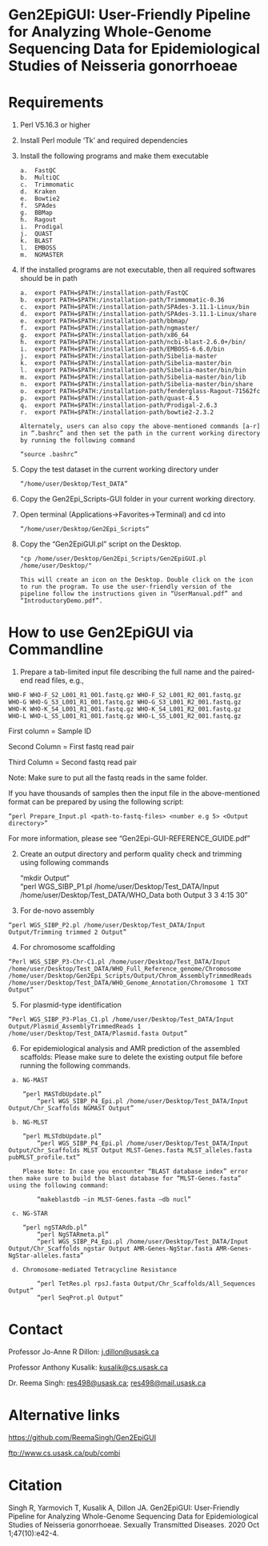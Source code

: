 # Gen2EpiGUI: User-Friendly Pipeline for Analyzing Whole-Genome Sequencing Data for Epidemiological Studies of Neisseria gonorrhoeae

# Requirements

1)	Perl V5.16.3 or higher
2)	Install Perl module ‘Tk’ and required dependencies
3)	Install the following programs and make them executable 

        a.	FastQC
        b.	MultiQC
        c.	Trimmomatic
        d.	Kraken
        e.	Bowtie2
        f.	SPAdes
        g.	BBMap
        h.	Ragout
        i.	Prodigal
        j.	QUAST
        k.	BLAST
        l.	EMBOSS
        m.	NGMASTER
        
4)	If the installed programs are not executable, then all required softwares should be in path 

        a.	export PATH=$PATH:/installation-path/FastQC
        b.	export PATH=$PATH:/installation-path/Trimmomatic-0.36
        c.	export PATH=$PATH:/installation-path/SPAdes-3.11.1-Linux/bin
        d.	export PATH=$PATH:/installation-path/SPAdes-3.11.1-Linux/share
        e.	export PATH=$PATH:/installation-path/bbmap/
        f.	export PATH=$PATH:/installation-path/ngmaster/
        g.	export PATH=$PATH:/installation-path/x86_64
        h.	export PATH=$PATH:/installation-path/ncbi-blast-2.6.0+/bin/
        i.	export PATH=$PATH:/installation-path/EMBOSS-6.6.0/bin
        j.	export PATH=$PATH:/installation-path/Sibelia-master
        k.	export PATH=$PATH:/installation-path/Sibelia-master/bin
        l.	export PATH=$PATH:/installation-path/Sibelia-master/bin/bin
        m.	export PATH=$PATH:/installation-path/Sibelia-master/bin/lib
        n.	export PATH=$PATH:/installation-path/Sibelia-master/bin/share
        o.	export PATH=$PATH:/installation-path/fenderglass-Ragout-71562fc
        p.	export PATH=$PATH:/installation-path/quast-4.5
        q.	export PATH=$PATH:/installation-path/Prodigal-2.6.3
        r.	export PATH=$PATH:/installation-path/bowtie2-2.3.2
        
        Alternately, users can also copy the above-mentioned commands [a-r] in “.bashrc” and then set the path in the current working directory by running the following command 
      
        “source .bashrc”  
        
5)	Copy the test dataset in the current working directory under

        “/home/user/Desktop/Test_DATA”
        
6)	Copy the Gen2Epi_Scripts-GUI folder in your current working directory.
 
7)	Open terminal (Applications->Favorites->Terminal) and cd into 
 
        “/home/user/Desktop/Gen2Epi_Scripts“

8) 	Copy the “Gen2EpiGUI.pl” script on the Desktop. 

        "cp /home/user/Desktop/Gen2Epi_Scripts/Gen2EpiGUI.pl /home/user/Desktop/"
	
        This will create an icon on the Desktop. Double click on the icon to run the program. To use the user-friendly version of the pipeline follow the instructions given in “UserManual.pdf” and “IntroductoryDemo.pdf”.    

# How to use Gen2EpiGUI via Commandline

  1)	Prepare a tab-limited input file describing the full name and the paired-end read files, e.g., 
  
    WHO-F WHO-F_S2_L001_R1_001.fastq.gz WHO-F_S2_L001_R2_001.fastq.gz
    WHO-G WHO-G_S3_L001_R1_001.fastq.gz WHO-G_S3_L001_R2_001.fastq.gz
    WHO-K WHO-K_S4_L001_R1_001.fastq.gz WHO-K_S4_L001_R2_001.fastq.gz
    WHO-L WHO-L_S5_L001_R1_001.fastq.gz WHO-L_S5_L001_R2_001.fastq.gz
    
   First column = Sample ID

   Second Column = First fastq read pair

   Third Column = Second fastq read pair

   Note: Make sure to put all the fastq reads in the same folder. 

   If you have thousands of samples then the input file in the above-mentioned format can be prepared by using the following script:

	“perl Prepare_Input.pl <path-to-fastq-files> <number e.g 5> <Output directory>”
  
  For more information, please see “Gen2Epi-GUI-REFERENCE_GUIDE.pdf” 

  2)	Create an output directory and perform quality check and trimming using following commands
  
         “mkdir Output”		
	“perl WGS_SIBP_P1.pl /home/user/Desktop/Test_DATA/Input /home/user/Desktop/Test_DATA/WHO_Data both Output 3 3 4:15 30”
		
  3)	For de-novo assembly

	“perl WGS_SIBP_P2.pl /home/user/Desktop/Test_DATA/Input Output/Trimming trimmed 2 Output”
	
  4)	For chromosome scaffolding
  	
	“Perl WGS_SIBP_P3-Chr-C1.pl /home/user/Desktop/Test_DATA/Input /home/user/Desktop/Test_DATA/WHO_Full_Reference_genome/Chromosome /home/user/Desktop/Gen2Epi_Scripts/Output/Chrom_AssemblyTrimmedReads /home/user/Desktop/Test_DATA/WHO_Genome_Annotation/Chromosome 1 TXT Output”
	
  5)	For plasmid-type identification
  		
	“Perl WGS_SIBP_P3-Plas_C1.pl /home/user/Desktop/Test_DATA/Input Output/Plasmid_AssemblyTrimmedReads 1 /home/user/Desktop/Test_DATA/Plasmid.fasta Output”
	
  6)	For epidemiological analysis and AMR prediction of the assembled scaffolds: Please make sure to delete the existing output file before running the following commands.
  
 	 a.	NG-MAST
	 
	 	“perl MASTdbUpdate.pl”
	        “perl WGS_SIBP_P4_Epi.pl /home/user/Desktop/Test_DATA/Input Output/Chr_Scaffolds NGMAST Output”
		
	 b.	NG-MLST
	 
	 	“perl MLSTdbUpdate.pl”
	        “perl WGS_SIBP_P4_Epi.pl /home/user/Desktop/Test_DATA/Input Output/Chr_Scaffolds MLST Output MLST-Genes.fasta MLST_alleles.fasta pubMLST_profile.txt”
		
		Please Note: In case you encounter “BLAST database index” error then make sure to build the blast database for “MLST-Genes.fasta” using the following command:
		
	        “makeblastdb –in MLST-Genes.fasta –db nucl”
		
	 c.	NG-STAR	
	 
	 	“perl ngSTARdb.pl”
	        “perl NgSTARmeta.pl”
	        “perl WGS_SIBP_P4_Epi.pl /home/user/Desktop/Test_DATA/Input Output/Chr_Scaffolds ngstar Output AMR-Genes-NgStar.fasta AMR-Genes-NgStar-alleles.fasta”	
    	
	 d.	Chromosome-mediated Tetracycline Resistance	
	
	        “perl TetRes.pl rpsJ.fasta Output/Chr_Scaffolds/All_Sequences Output”
	        “perl SeqProt.pl Output”
		
# Contact

Professor Jo-Anne R Dillon: j.dillon@usask.ca 

Professor Anthony Kusalik: kusalik@cs.usask.ca 

Dr. Reema Singh: res498@usask.ca; res498@mail.usask.ca 

# Alternative links

https://github.com/ReemaSingh/Gen2EpiGUI 

ftp://www.cs.usask.ca/pub/combi

# Citation

Singh R, Yarmovich T, Kusalik A, Dillon JA. Gen2EpiGUI: User-Friendly Pipeline for Analyzing Whole-Genome Sequencing Data for Epidemiological Studies of Neisseria gonorrhoeae. Sexually Transmitted Diseases. 2020 Oct 1;47(10):e42-4.
